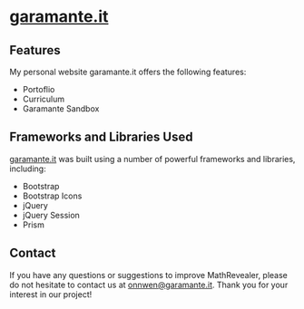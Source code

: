 # [garamante.it](https://garamante.it)

## Features

My personal website garamante.it offers the following features:

- Portoflio
- Curriculum
- Garamante Sandbox

## Frameworks  and Libraries Used
[garamante.it](https://garamante.it) was built using a number of powerful frameworks and libraries, including:

- Bootstrap
- Bootstrap Icons
- jQuery
- jQuery Session
- Prism

## Contact

If you have any questions or suggestions to improve MathRevealer, please do not hesitate to contact us at  [onnwen@garamante.it](mailto:onnwen@garamante.it). Thank you for your interest in our project!
